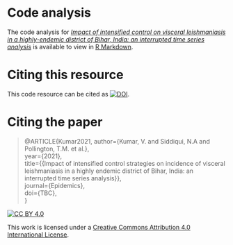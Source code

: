 # Code analysis
The code analysis for [*Impact of intensified control on visceral leishmaniasis in a highly-endemic district of Bihar, India: an interrupted time series analysis*](https://www.researchgate.net/publication/344720043_Impact_of_intensified_control_strategies_on_incidence_of_visceral_leishmaniasis_in_a_highly_endemic_district_of_Bihar_India) is available to view in [R Markdown](code_analysis.Rmd). 

# Citing this resource
This code resource can be cited as [![DOI](https://zenodo.org/badge/356652646.svg)](https://zenodo.org/badge/latestdoi/356652646).

# Citing the paper

> @ARTICLE{Kumar2021,
 author={Kumar, V. and Siddiqui, N.A and Pollington, T.M. et al.},  
 year={2021},  
 title={{Impact of intensified control strategies on incidence of visceral leishmaniasis in a highly endemic district of Bihar, India: an interrupted time series analysis}},  
 journal={Epidemics},  
 doi={TBC},  
}

[![CC BY 4.0][cc-by-shield]][cc-by]  

This work is licensed under a [Creative Commons Attribution 4.0 International License][cc-by].  

[cc-by]: http://creativecommons.org/licenses/by/4.0/  
[cc-by-shield]: https://img.shields.io/badge/License-CC%20BY%204.0-lightgrey.svg  
